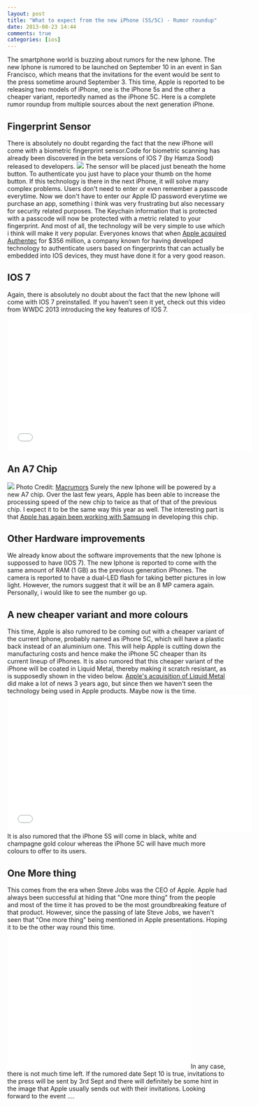 ```yaml
---
layout: post
title: "What to expect from the new iPhone (5S/5C) - Rumor roundup"
date: 2013-08-23 14:44
comments: true
categories: [ios]
---
```


The smartphone world is buzzing about rumors for the new Iphone. The new Iphone is rumored to be launched on September 10 in an event in San Francisco, which means that the invitations for the event would be sent to the press sometime around September 3\. This time, Apple is reported to be releasing two models of iPhone, one is the iPhone 5s and the other a cheaper variant, reportedly named as the iPhone 5C. Here is a complete rumor roundup from multiple sources about the next generation iPhone.

<!-- more -->

## Fingerprint Sensor

There is absolutely no doubt regarding the fact that the new iPhone will come with a biometric fingerprint sensor.Code for biometric scanning has already been discovered in the beta versions of IOS 7 (by Hamza Sood) released to developers. ![](http://asset3.cbsistatic.com/cnwk.1d/i/tim2/2013/07/29/BQXGg5-CUAAiXp6_610x585.jpg%3Alarge)  The sensor will be placed just beneath the home button. To authenticate you just have to place your thumb on the home button. If this technology is there in the next iPhone, it will solve many complex problems. Users don't need to enter or even remember a passcode everytime. Now we don't have to enter our Apple ID password everytime we purchase an app, something i think was very frustrating but also necessary for security related purposes. The Keychain information that is protected with a passcode will now be protected with a metric related to your fingerprint. And most of all, the technology will be very simple to use which i think will make it very popular. Everyones knows that when [Apple acquired Authentec](http://www.forbes.com/sites/karstenstrauss/2012/07/27/apple-acquires-authentec-a-fingerprint-as-a-key/) for $356 million, a company known for having developed technology to authenticate users based on fingerprints that can actually be embedded into IOS devices, they must have done it for a very good reason.

## IOS 7

Again, there is absolutely no doubt about the fact that the new Iphone will come with IOS 7 preinstalled. If you haven’t seen it yet, check out this video from WWDC 2013 introducing the key features of IOS 7.<iframe width="560" height="315" src="//www.youtube.com/embed/zcebqUdvDrw" frameborder="0" allowfullscreen=""></iframe>

## An A7 Chip

![](http://cdn.macrumors.com/article-new/2013/04/a7_mockup.jpg) Photo Credit: [Macrumors](http://macrumors.com) Surely the new Iphone will be powered by a new A7 chip. Over the last few years, Apple has been able to increase the processing speed of the new chip to twice as that of that of the previous chip. I expect it to be the same way this year as well. The interesting part is that [Apple has again been working with Samsung](http://www.idownloadblog.com/2013/07/31/ios-7-code-reveals-a7-chip/) in developing this chip.

## Other Hardware improvements

We already know about the software improvements that the new Iphone is suppossed to have (IOS 7). The new Iphone is reported to come with the same amount of RAM (1 GB) as the previous generation iPhones. The camera is reported to have a dual-LED flash for taking better pictures in low light. However, the rumors suggest that it will be an 8 MP camera again. Personally, i would like to see the number go up.

## A new cheaper variant and more colours

This time, Apple is also rumored to be coming out with a cheaper variant of the current Iphone, probably named as iPhone 5C, which will have a plastic back instead of an aluminium one. This will help Apple is cutting down the manufacturing costs and hence make the iPhone 5C cheaper than its current lineup of iPhones. It is also rumored that this cheaper variant of the iPhone will be coated in Liquid Metal, thereby making it scratch resistant, as is supposedly shown in the video below. [Apple's acquisition of Liquid Metal](http://www.zdnet.com/blog/apple/why-is-apple-licensing-liquidmetal-can-you-say-bounceable-iphones/7909) did make a lot of news 3 years ago, but since then we haven't seen the technology being used in Apple products. Maybe now is the time.<iframe width="560" height="315" src="//www.youtube.com/embed/cOhAzd0tp28" frameborder="0" allowfullscreen=""></iframe>It is also rumored that the iPhone 5S will come in black, white and champagne gold colour whereas the iPhone 5C will have much more colours to offer to its users.

## One More thing

This comes from the era when Steve Jobs was the CEO of Apple. Apple had always been successful at hiding that "One more thing" from the people and most of the time it has proved to be the most groundbreaking feature of that product. However, since the passing of late Steve Jobs, we haven't seen that "One more thing" being mentioned in Apple presentations. Hoping it to be the other way round this time. <iframe width="420" height="315" src="//www.youtube.com/embed/2QQLyS0MnzM" frameborder="0" allowfullscreen=""></iframe>In any case, there is not much time left. If the rumored date Sept 10 is true, invitations to the press will be sent by 3rd Sept and there will definitely be some hint in the image that Apple usually sends out with their invitations. Looking forward to the event ....